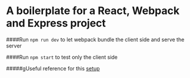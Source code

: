 # A boilerplate for a React, Webpack and Express project

####Run `npm run dev` to let webpack bundle the client side and serve the server

####Run `npm start` to test only the client side

#####gUseful reference for this [setup](https://tylermcginnis.com/react-router-cannot-get-url-refresh/)
